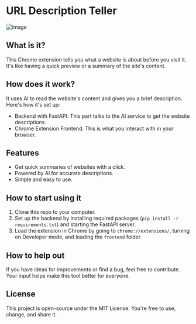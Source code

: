 # URL Description Teller

![image](https://github.com/Ahmet-Dedeler/ai-site_description-chrome-extension/assets/105894172/4e8ebd6c-5da4-4684-a94b-c3c7a41f9f7a)


## What is it?

This Chrome extension tells you what a website is about before you visit it. It's like having a quick preview or a summary of the site's content.

## How does it work?

It uses AI to read the website's content and gives you a brief description. Here's how it's set up:

- Backend with FastAPI: This part talks to the AI service to get the website descriptions.
- Chrome Extension Frontend: This is what you interact with in your browser.

## Features

- Get quick summaries of websites with a click.
- Powered by AI for accurate descriptions.
- Simple and easy to use.

## How to start using it

1. Clone this repo to your computer.
2. Set up the backend by installing required packages (`pip install -r requirements.txt`) and starting the FastAPI server.
3. Load the extension in Chrome by going to `chrome://extensions/`, turning on Developer mode, and loading the `frontend` folder.

## How to help out

If you have ideas for improvements or find a bug, feel free to contribute. Your input helps make this tool better for everyone.

## License

This project is open-source under the MIT License. You're free to use, change, and share it.
